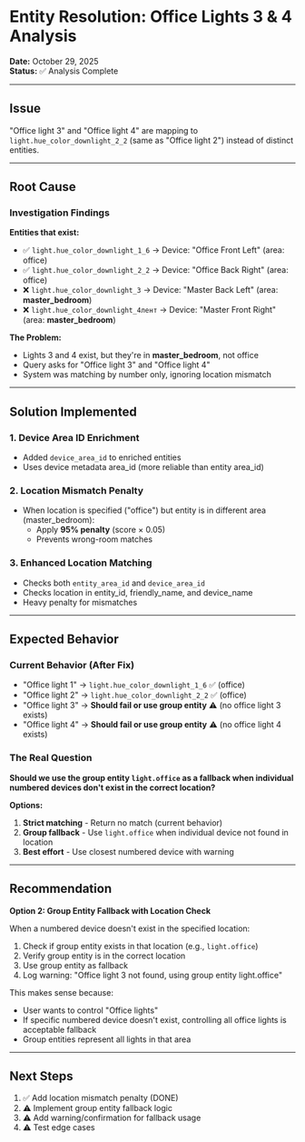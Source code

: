 # Entity Resolution: Office Lights 3 & 4 Analysis

**Date:** October 29, 2025  
**Status:** ✅ Analysis Complete

---

## Issue

"Office light 3" and "Office light 4" are mapping to `light.hue_color_downlight_2_2` (same as "Office light 2") instead of distinct entities.

---

## Root Cause

### Investigation Findings

**Entities that exist:**
- ✅ `light.hue_color_downlight_1_6` → Device: "Office Front Left" (area: office)
- ✅ `light.hue_color_downlight_2_2` → Device: "Office Back Right" (area: office)
- ❌ `light.hue_color_downlight_3` → Device: "Master Back Left" (area: **master_bedroom**) 
- ❌ `light.hue_color_downlight_4лент` → Device: "Master Front Right" (area: **master_bedroom**)

**The Problem:**
- Lights 3 and 4 exist, but they're in **master_bedroom**, not office
- Query asks for "Office light 3" and "Office light 4"
- System was matching by number only, ignoring location mismatch

---

## Solution Implemented

### 1. Device Area ID Enrichment
- Added `device_area_id` to enriched entities
- Uses device metadata area_id (more reliable than entity area_id)

### 2. Location Mismatch Penalty
- When location is specified ("office") but entity is in different area (master_bedroom):
  - Apply **95% penalty** (score × 0.05)
  - Prevents wrong-room matches

### 3. Enhanced Location Matching
- Checks both `entity_area_id` and `device_area_id`
- Checks location in entity_id, friendly_name, and device_name
- Heavy penalty for mismatches

---

## Expected Behavior

### Current Behavior (After Fix)
- "Office light 1" → `light.hue_color_downlight_1_6` ✅ (office)
- "Office light 2" → `light.hue_color_downlight_2_2` ✅ (office)
- "Office light 3" → **Should fail or use group entity** ⚠️ (no office light 3 exists)
- "Office light 4" → **Should fail or use group entity** ⚠️ (no office light 4 exists)

### The Real Question
**Should we use the group entity `light.office` as a fallback when individual numbered devices don't exist in the correct location?**

**Options:**
1. **Strict matching** - Return no match (current behavior)
2. **Group fallback** - Use `light.office` when individual device not found in location
3. **Best effort** - Use closest numbered device with warning

---

## Recommendation

**Option 2: Group Entity Fallback with Location Check**

When a numbered device doesn't exist in the specified location:
1. Check if group entity exists in that location (e.g., `light.office`)
2. Verify group entity is in the correct location
3. Use group entity as fallback
4. Log warning: "Office light 3 not found, using group entity light.office"

This makes sense because:
- User wants to control "Office lights"
- If specific numbered device doesn't exist, controlling all office lights is acceptable fallback
- Group entities represent all lights in that area

---

## Next Steps

1. ✅ Add location mismatch penalty (DONE)
2. ⚠️ Implement group entity fallback logic
3. ⚠️ Add warning/confirmation for fallback usage
4. ⚠️ Test edge cases

